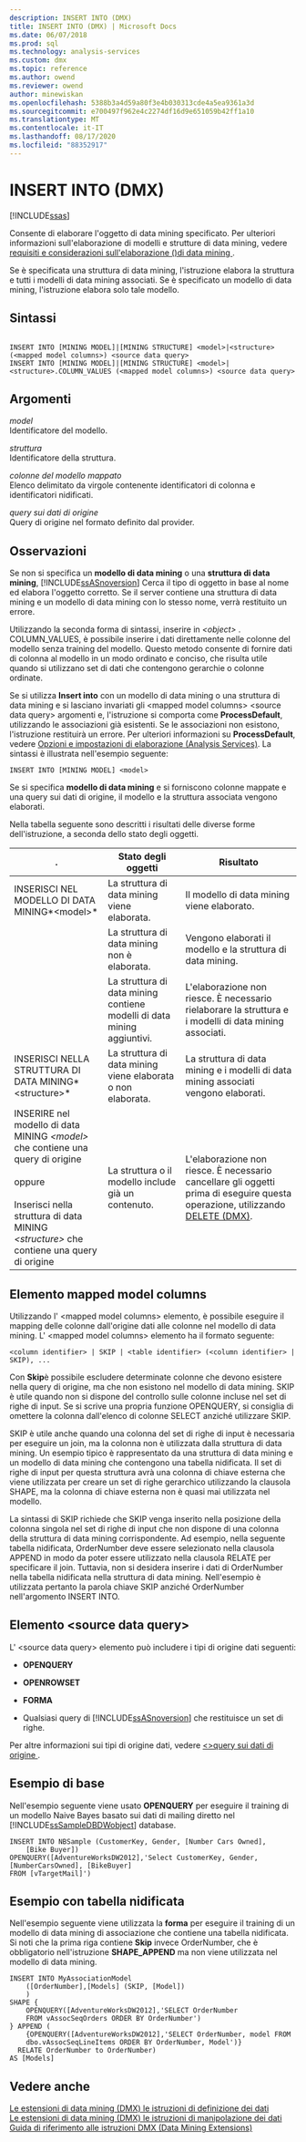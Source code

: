 ```yaml
---
description: INSERT INTO (DMX)
title: INSERT INTO (DMX) | Microsoft Docs
ms.date: 06/07/2018
ms.prod: sql
ms.technology: analysis-services
ms.custom: dmx
ms.topic: reference
ms.author: owend
ms.reviewer: owend
author: minewiskan
ms.openlocfilehash: 5388b3a4d59a80f3e4b030313cde4a5ea9361a3d
ms.sourcegitcommit: e700497f962e4c2274df16d9e651059b42ff1a10
ms.translationtype: MT
ms.contentlocale: it-IT
ms.lasthandoff: 08/17/2020
ms.locfileid: "88352917"
---
```

# <a name="insert-into-dmx"></a>INSERT INTO (DMX)
[!INCLUDE[ssas](../includes/applies-to-version/ssas.md)]

  Consente di elaborare l'oggetto di data mining specificato. Per ulteriori informazioni sull'elaborazione di modelli e strutture di data mining, vedere [requisiti e considerazioni sull'elaborazione &#40;&#41;di data mining ](https://docs.microsoft.com/analysis-services/data-mining/processing-requirements-and-considerations-data-mining).  
  
 Se è specificata una struttura di data mining, l'istruzione elabora la struttura e tutti i modelli di data mining associati. Se è specificato un modello di data mining, l'istruzione elabora solo tale modello.  
  
## <a name="syntax"></a>Sintassi  
  
```  
  
INSERT INTO [MINING MODEL]|[MINING STRUCTURE] <model>|<structure> (<mapped model columns>) <source data query>  
INSERT INTO [MINING MODEL]|[MINING STRUCTURE] <model>|<structure>.COLUMN_VALUES (<mapped model columns>) <source data query>  
```  
  
## <a name="arguments"></a>Argomenti  
 *model*  
 Identificatore del modello.  
  
 *struttura*  
 Identificatore della struttura.  
  
 *colonne del modello mappato*  
 Elenco delimitato da virgole contenente identificatori di colonna e identificatori nidificati.  
  
 *query sui dati di origine*  
 Query di origine nel formato definito dal provider.  
  
## <a name="remarks"></a>Osservazioni  
 Se non si specifica un **modello di data mining** o una **struttura di data mining**, [!INCLUDE[ssASnoversion](../includes/ssasnoversion-md.md)] Cerca il tipo di oggetto in base al nome ed elabora l'oggetto corretto. Se il server contiene una struttura di data mining e un modello di data mining con lo stesso nome, verrà restituito un errore.  
  
 Utilizzando la seconda forma di sintassi, inserire in *\<object>* . COLUMN_VALUES, è possibile inserire i dati direttamente nelle colonne del modello senza training del modello. Questo metodo consente di fornire dati di colonna al modello in un modo ordinato e conciso, che risulta utile quando si utilizzano set di dati che contengono gerarchie o colonne ordinate.  
  
 Se si utilizza **Insert into** con un modello di data mining o una struttura di data mining e si lasciano invariati gli \<mapped model columns> \<source data query> argomenti e, l'istruzione si comporta come **ProcessDefault**, utilizzando le associazioni già esistenti. Se le associazioni non esistono, l'istruzione restituirà un errore. Per ulteriori informazioni su **ProcessDefault**, vedere [Opzioni e impostazioni di elaborazione &#40;Analysis Services&#41;](https://docs.microsoft.com/analysis-services/multidimensional-models/processing-options-and-settings-analysis-services). La sintassi è illustrata nell'esempio seguente:  
  
```  
INSERT INTO [MINING MODEL] <model>  
```  
  
 Se si specifica **modello di data mining** e si forniscono colonne mappate e una query sui dati di origine, il modello e la struttura associata vengono elaborati.  
  
 Nella tabella seguente sono descritti i risultati delle diverse forme dell'istruzione, a seconda dello stato degli oggetti.  
  
|.|Stato degli oggetti|Risultato|  
|---------------|----------------------|------------|  
|INSERISCI NEL MODELLO DI DATA MINING*\<model>*|La struttura di data mining viene elaborata.|Il modello di data mining viene elaborato.|  
||La struttura di data mining non è elaborata.|Vengono elaborati il modello e la struttura di data mining.|  
||La struttura di data mining contiene modelli di data mining aggiuntivi.|L'elaborazione non riesce. È necessario rielaborare la struttura e i modelli di data mining associati.|  
|INSERISCI NELLA STRUTTURA DI DATA MINING*\<structure>*|La struttura di data mining viene elaborata o non elaborata.|La struttura di data mining e i modelli di data mining associati vengono elaborati.|  
|INSERIRE nel modello di data MINING *\<model>* che contiene una query di origine<br /><br /> oppure<br /><br /> Inserisci nella struttura di data MINING *\<structure>* che contiene una query di origine|La struttura o il modello include già un contenuto.|L'elaborazione non riesce. È necessario cancellare gli oggetti prima di eseguire questa operazione, utilizzando [DELETE &#40;DMX&#41;](../dmx/delete-dmx.md).|  
  
## <a name="mapped-model-columns"></a>Elemento mapped model columns  
 Utilizzando l' \<mapped model columns> elemento, è possibile eseguire il mapping delle colonne dall'origine dati alle colonne nel modello di data mining. L' \<mapped model columns> elemento ha il formato seguente:  
  
```  
<column identifier> | SKIP | <table identifier> (<column identifier> | SKIP), ...  
```  
  
 Con **Skip**è possibile escludere determinate colonne che devono esistere nella query di origine, ma che non esistono nel modello di data mining. SKIP è utile quando non si dispone del controllo sulle colonne incluse nel set di righe di input. Se si scrive una propria funzione OPENQUERY, si consiglia di omettere la colonna dall'elenco di colonne SELECT anziché utilizzare SKIP.  
  
 SKIP è utile anche quando una colonna del set di righe di input è necessaria per eseguire un join, ma la colonna non è utilizzata dalla struttura di data mining. Un esempio tipico è rappresentato da una struttura di data mining e un modello di data mining che contengono una tabella nidificata. Il set di righe di input per questa struttura avrà una colonna di chiave esterna che viene utilizzata per creare un set di righe gerarchico utilizzando la clausola SHAPE, ma la colonna di chiave esterna non è quasi mai utilizzata nel modello.  
  
 La sintassi di SKIP richiede che SKIP venga inserito nella posizione della colonna singola nel set di righe di input che non dispone di una colonna della struttura di data mining corrispondente. Ad esempio, nella seguente tabella nidificata, OrderNumber deve essere selezionato nella clausola APPEND in modo da poter essere utilizzato nella clausola RELATE per specificare il join. Tuttavia, non si desidera inserire i dati di OrderNumber nella tabella nidificata nella struttura di data mining. Nell'esempio è utilizzata pertanto la parola chiave SKIP anziché OrderNumber nell'argomento INSERT INTO.  
  
## <a name="source-data-query"></a>Elemento &lt;source data query&gt;  
 L' \<source data query> elemento può includere i tipi di origine dati seguenti:  
  
-   **OPENQUERY**  
  
-   **OPENROWSET**  
  
-   **FORMA**  
  
-   Qualsiasi query di [!INCLUDE[ssASnoversion](../includes/ssasnoversion-md.md)] che restituisce un set di righe.  
  
 Per altre informazioni sui tipi di origine dati, vedere [&#60;&#62;query sui dati di origine ](../dmx/source-data-query.md).  
  
## <a name="basic-example"></a>Esempio di base  
 Nell'esempio seguente viene usato **OPENQUERY** per eseguire il training di un modello Naive Bayes basato sui dati di mailing diretto nel [!INCLUDE[ssSampleDBDWobject](../includes/sssampledbdwobject-md.md)] database.  
  
```  
INSERT INTO NBSample (CustomerKey, Gender, [Number Cars Owned],  
    [Bike Buyer])  
OPENQUERY([AdventureWorksDW2012],'Select CustomerKey, Gender, [NumberCarsOwned], [BikeBuyer]   
FROM [vTargetMail]')  
```  
  
## <a name="nested-table-example"></a>Esempio con tabella nidificata  
 Nell'esempio seguente viene utilizzata la **forma** per eseguire il training di un modello di data mining di associazione che contiene una tabella nidificata. Si noti che la prima riga contiene **Skip** invece OrderNumber, che è obbligatorio nell'istruzione **SHAPE_APPEND** ma non viene utilizzata nel modello di data mining.  
  
```  
INSERT INTO MyAssociationModel  
    ([OrderNumber],[Models] (SKIP, [Model])  
    )  
SHAPE {  
    OPENQUERY([AdventureWorksDW2012],'SELECT OrderNumber  
    FROM vAssocSeqOrders ORDER BY OrderNumber')  
} APPEND (  
    {OPENQUERY([AdventureWorksDW2012],'SELECT OrderNumber, model FROM   
    dbo.vAssocSeqLineItems ORDER BY OrderNumber, Model')}  
  RELATE OrderNumber to OrderNumber)   
AS [Models]  
```  
  
## <a name="see-also"></a>Vedere anche  
 [Le estensioni di data mining &#40;DMX&#41; le istruzioni di definizione dei dati](../dmx/dmx-statements-data-definition.md)   
 [Le estensioni di data mining &#40;DMX&#41; le istruzioni di manipolazione dei dati](../dmx/dmx-statements-data-manipulation.md)   
 [Guida di riferimento alle istruzioni DMX &#40;Data Mining Extensions&#41;](../dmx/data-mining-extensions-dmx-statements.md)  
  
  
